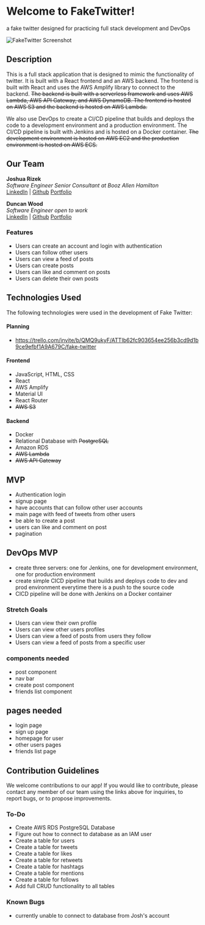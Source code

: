 # Welcome to FakeTwitter!

a fake twitter designed for practicing full stack development and DevOps

![FakeTwitter Screenshot](./fake-twitter/src/assets/app-demo.gif)

## Description

This is a full stack application that is designed to mimic the functionality of twitter. It is built with a React frontend and an AWS backend. The frontend is built with React and uses the AWS Amplify library to connect to the backend. ~~The backend is built with a serverless framework and uses AWS Lambda, AWS API Gateway, and AWS DynamoDB. The frontend is hosted on AWS S3 and the backend is hosted on AWS Lambda.~~

We also use DevOps to create a CI/CD pipeline that builds and deploys the code to a development environment and a production environment. The CI/CD pipeline is built with Jenkins and is hosted on a Docker container. ~~The development environment is hosted on AWS EC2 and the production environment is hosted on AWS ECS.~~

## Our Team

**Joshua Rizek**<br/>
_Software Engineer Senior Consultant at Booz Allen Hamilton_<br/>
[LinkedIn](https://www.linkedin.com/in/joshua-rizek-1a6a28199/) |
[Github](https://github.com/rizekj12)
[Portfolio](https://joshuarizek.netlify.app/)
<br/>

**Duncan Wood**<br/>
_Software Engineer open to work_<br/>
[LinkedIn](https://www.linkedin.com/in/duncanwoodpro/) |
[Github](https://github.com/Duncan-Wood)
[Portfolio](https://duncanwoodpro.netlify.app/)

### Features

- Users can create an account and login with authentication
- Users can follow other users
- Users can view a feed of posts
- Users can create posts
- Users can like and comment on posts
- Users can delete their own posts

## Technologies Used

The following technologies were used in the development of Fake Twitter:

#### Planning

- https://trello.com/invite/b/QMQ9ukyF/ATTIb62fc903654ee256b3cd9d1b9ce9efbf1A9A679C/fake-twitter

#### Frontend

- JavaScript, HTML, CSS
- React
- AWS Amplify
- Material UI
- React Router
- ~~AWS S3~~

#### Backend

- Docker
- Relational Database with ~~PostgreSQL~~
- Amazon RDS
- ~~AWS Lambda~~
- ~~AWS API Gateway~~

## MVP

- Authentication login
- signup page
- have accounts that can follow other user accounts
- main page with feed of tweets from other users
- be able to create a post
- users can like and comment on post
- pagination

## DevOps MVP

- create three servers: one for Jenkins, one for development environment, one for production environment
- create simple CICD pipeline that builds and deploys code to dev and prod environment everytime there is a push to the source code
- CICD pipeline will be done with Jenkins on a Docker container

### Stretch Goals

- Users can view their own profile
- Users can view other users profiles
- Users can view a feed of posts from users they follow
- Users can view a feed of posts from a specific user

### components needed

- post component
- nav bar
- create post component
- friends list component

## pages needed

- login page
- sign up page
- homepage for user
- other users pages
- friends list page

## Contribution Guidelines

We welcome contributions to our app! If you would like to contribute, please contact any member of our team using the links above for inquiries, to report bugs, or to propose improvements.

### To-Do

- Create AWS RDS PostgreSQL Database
- Figure out how to connect to database as an IAM user
- Create a table for users
- Create a table for tweets
- Create a table for likes
- Create a table for retweets
- Create a table for hashtags
- Create a table for mentions
- Create a table for follows
- Add full CRUD functionality to all tables

### Known Bugs

- currently unable to connect to database from Josh's account
